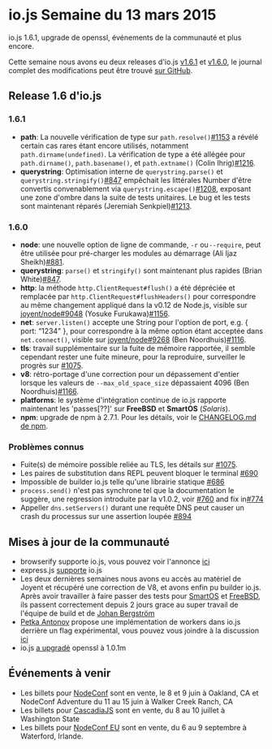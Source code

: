 # io.js Semaine du 13 mars 2015

io.js 1.6.1, upgrade de openssl, événements de la communauté et plus encore.

Cette semaine nous avons eu deux releases d'io.js [v1.6.1](https://iojs.org/dist/v1.6.1/) et [v1.6.0](https://iojs.org/dist/v1.6.0/), le journal complet des modifications peut être trouvé [sur GitHub](https://github.com/iojs/io.js/blob/v1.x/CHANGELOG.md).

## Release 1.6 d'io.js

### 1.6.1

*   **path**: La nouvelle vérification de type sur `path.resolve()`[#1153](https://github.com/iojs/io.js/pull/1153) a révélé certain cas rares étant encore utilisés, notamment `path.dirname(undefined)`. La vérification de type a été allégée pour `path.dirname()`, `path.basename()`, et `path.extname()` (Colin Ihrig)[#1216](https://github.com/iojs/io.js/pull/1216).
*   **querystring**: Optimisation interne de `querystring.parse()` et `querystring.stringify()`[#847](https://github.com/iojs/io.js/pull/847) empêchait les littérales Number d'être convertis convenablement via `querystring.escape()`[#1208](https://github.com/iojs/io.js/issues/1208), exposant une zone d'ombre dans la suite de tests unitaires. Le bug et les tests sont maintenant réparés (Jeremiah Senkpiel)[#1213](https://github.com/iojs/io.js/pull/1213).

### 1.6.0

*   **node**: une nouvelle option de ligne de commande, `-r` ou `--require`, peut être utilisée pour pré-charger les modules au démarrage (Ali Ijaz Sheikh)[#881](https://github.com/iojs/io.js/pull/881).
*   **querystring**: `parse()` et `stringify()` sont maintenant plus rapides (Brian White)[#847](https://github.com/iojs/io.js/pull/847).
*   **http**: la méthode `http.ClientRequest#flush()` a été dépréciée et remplacée par `http.ClientRequest#flushHeaders()` pour correspondre au même changement appliqué dans la v0.12 de Node.js, visible sur [joyent/node#9048](https://github.com/joyent/node/pull/9048) (Yosuke Furukawa)[#1156](https://github.com/iojs/io.js/pull/1156).
*   **net**: `server.listen()` accepte une String pour l'option de port, e.g. { port: “1234" }, pour correspondre à la même option étant acceptée dans `net.connect()`, visible sur [joyent/node#9268](https://github.com/joyent/node/pull/9268) (Ben Noordhuis)[#1116](https://github.com/iojs/io.js/pull/1116).
*   **tls**: travail supplémentaire sur la fuite de mémoire rapportée, il semble cependant rester une fuite mineure, pour la reproduire, surveiller le progrès sur [#1075](https://github.com/iojs/io.js/issues/1075).
*   **v8**: rétro-portage d'une correction pour un dépassement d'entier lorsque les valeurs de `--max_old_space_size` dépassaient 4096 (Ben Noordhuis)[#1166](https://github.com/iojs/io.js/pull/1166).
*   **platforms**: le système d'intégration continue de io.js rapporte maintenant les 'passes[??]' sur **FreeBSD** et **SmartOS** (_Solaris_).
*   **npm**: upgrade de npm à 2.7.1. Pour les détails, voir le [CHANGELOG.md de npm](https://github.com/npm/npm/blob/master/CHANGELOG.md#v271-2015-03-05).


### Problèmes connus

*   Fuite(s) de mémoire possible reliée au TLS, les détails sur [#1075](https://github.com/iojs/io.js/issues/1075).
*   Les paires de substitution dans REPL peuvent bloquer le terminal [#690](https://github.com/iojs/io.js/issues/690)
*   Impossible de builder io.js telle qu'une librairie statique [#686](https://github.com/iojs/io.js/issues/686)
*   `process.send()` n'est pas synchrone tel que la documentation le suggère, une regression introduite par la v1.0.2, voir [#760](https://github.com/iojs/io.js/issues/760) and fix in[#774](https://github.com/iojs/io.js/issues/774)
*   Appeller `dns.setServers()` durant une requête DNS peut causer un crash du processus sur une assertion loupée [#894](https://github.com/iojs/io.js/issues/894)

## Mises à jour de la communauté

*   browserify supporte io.js, vous pouvez voir l'annonce [ici](https://twitter.com/yosuke_furukawa/status/577150547850969088)
*   express.js [supporte](https://github.com/strongloop/express/commit/165660811aa9ba5f3733a7b033894f3d9a9c5e60) io.js
*   Les deux dernières semaines nous avons eu accès au matériel de Joyent et récupéré une correction de V8, et avons enfin pu builder io.js. Après avoir travailler à faire passer des tests pour [SmartOS](https://github.com/iojs/build/pull/64) et [FreeBSD](https://github.com/iojs/io.js/pull/1167), ils passent correctement depuis 2 jours grace au super travail de l'équipe de build et de [Johan Bergström](https://github.com/jbergstroem)
*   [Petka Antonov](https://github.com/petkaantonov) propose une implémentation de workers dans io.js derrière un flag expérimental, vous pouvez vous joindre à la discussion [ici](https://github.com/iojs/io.js/pull/1159)
*   io.js [a upgradé](https://github.com/iojs/io.js/pull/1206) openssl à 1.0.1m


## Événements à venir

- Les billets pour [NodeConf](http://nodeconf.com/) sont en vente, le 8 et 9 juin à Oakland, CA et NodeConf Adventure du 11 au 15 juin à Walker Creek Ranch, CA
- Les billets pour [CascadiaJS](http://2015.cascadiajs.com/) sont en vente, du 8 au 10 juillet à Washington State
- Les billets pour [NodeConf EU](http://nodeconf.eu/) sont en vente, du 6 au 9 septembre à Waterford, Irlande.
